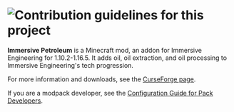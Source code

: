 ![Contribution guidelines for this project](https://i.imgur.com/GVGvRcD.png)
==============

**Immersive Petroleum** is a Minecraft mod, an addon for Immersive Engineering for 1.10.2-1.16.5. It adds oil, oil extraction, and oil processing to Immersive Engineering's tech progression.

For more information and downloads, see the [CurseForge page](https://minecraft.curseforge.com/projects/immersive-petroleum).

If you are a modpack developer, see the [Configuration Guide for Pack Developers](https://github.com/Flaxbeard/ImmersivePetroleum/wiki/Tips-for-Modpack-Developers).
